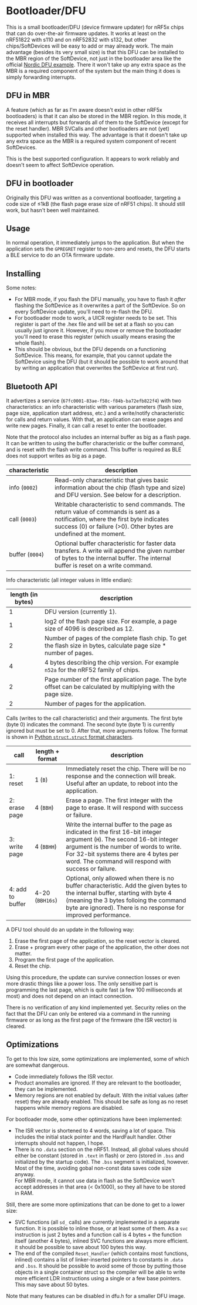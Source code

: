 # Bootloader/DFU

This is a small bootloader/DFU (device firmware updater) for nRF5x chips that
can do over-the-air firmware updates. It works at least on the nRF51822 with
s110 and on nRF52832 with s132, but other chips/SoftDevices will be easy to add
or may already work. The main advantage (besides its very small size) is that
this DFU can be installed to the MBR region of the SoftDevice, not just in the
bootloader area like the official [Nordic DFU example](https://infocenter.nordicsemi.com/index.jsp?topic=%2Fcom.nordic.infocenter.sdk5.v14.1.0%2Fexamples_bootloader.html&cp=4_0_0_4_4).
There it won't take up any extra space as the MBR is a required component of the
system but the main thing it does is simply forwarding interrupts.

## DFU in MBR

A feature (which as far as I'm aware doesn't exist in other nRF5x bootloaders)
is that it can also be stored in the MBR region. In this mode, it receives all
interrupts but forwards all of them to the SoftDevice (except for the reset
handler). MBR SVCalls and other bootloaders are not (yet) supported when
installed this way. The advantage is that it doesn't take up any extra space as
the MBR is a required system component of recent SoftDevices.

This is the best supported configuration. It appears to work reliably and
doesn't seem to affect SoftDevice operation.

## DFU in bootloader

Originally this DFU was written as a conventional bootloader, targeting a code
size of ≤1kB (the flash page erase size of nRF51 chips). It should still work,
but hasn't been well maintained.

## Usage

In normal operation, it immediately jumps to the application. But when the
application sets the `GPREGRET` register to non-zero and resets, the DFU starts
a BLE service to do an OTA firmware update.

## Installing

Some notes:

  * For MBR mode, if you flash the DFU manually, you have to flash it *after*
    flashing the SoftDevice as it overwrites a part of the SoftDevice. So on
    every SoftDevice update, you'll need to re-flash the DFU.
  * For bootloader mode to work, a UICR register needs to be set. This register
    is part of the .hex file and will be set at a flash so you can usually just
    ignore it. However, if you move or remove the bootloader you'll need to
    erase this register (which usually means erasing the whole flash).
  * This should be obvious, but the DFU depends on a functioning SoftDevice.
    This means, for example, that you cannot update the SoftDevice using the DFU
    (but it should be possible to work around that by writing an application
    that overwrites the SoftDevice at first run).

## Bluetooth API

It advertizes a service (`67fc0001-83ae-f58c-f84b-ba72efb822f4`) with two
characteristics: an info characteristic with various parameters (flash size,
page size, application start address, etc.) and a write/notify characteristic
for calls and return values. With that, an application can erase pages and write
new pages. Finally, it can call a reset to enter the bootloader.

Note that the protocol also includes an internal buffer as big as a flash page.
It can be written to using the buffer characteristic or the buffer command, and
is reset with the flash write command. This buffer is required as BLE does not
support writes as big as a page.

| characteristic  | description |
| --------------- | ----------- |
| info (`0002`)   | Read-only characteristic that gives basic information about the chip (flash type and size) and DFU version. See below for a description.
| call (`0003`)   | Writable characteristic to send commands. The return value of commands is sent as a notification, where the first byte indicates success (0) or failure (>0). Other bytes are undefined at the moment.
| buffer (`0004`) | Optional buffer characteristic for faster data transfers. A write will append the given number of bytes to the internal buffer. The internal buffer is reset on a write command.

Info characteristic (all integer values in little endian):

| length (in bytes) | description |
| ----------------- | ----------- |
| 1                 | DFU version (currently 1).
| 1                 | log2 of the flash page size. For example, a page size of 4096 is described as 12.
| 2                 | Number of pages of the complete flash chip. To get the flash size in bytes, calculate page size * number of pages.
| 4                 | 4 bytes describing the chip version. For example `n52a` for the nRF52 family of chips.
| 2                 | Page number of the first application page. The byte offset can be calculated by multiplying with the page size.
| 2                 | Number of pages for the application.

Calls (writes to the call characteristic) and their arguments. The first byte
(byte 0) indicates the command. The second byte (byte 1) is currently ignored
but must be set to 0. After that, more arguments follow. The format is shown in
[Python `struct.struct` format characters](https://docs.python.org/3/library/struct.html#format-characters).

| call             | length + format | description |
| ---------------- | --------------- | ----------- |
| 1: reset         | 1 (`B`)         | Immediately reset the chip. There will be no response and the connection will break. Useful after an update, to reboot into the application.
| 2: erase page    | 4 (`BBH`)       | Erase a page. The first  integer with the page to erase. It will respond with success or failure.
| 3: write page    | 4 (`BBHH`)      | Write the internal buffer to the page as indicated in the first 16-bit integer argument (`H`). The second 16-bit integer argument is the number of words to write. For 32-bit systems there are 4 bytes per word. The command will respond with success or failure.
| 4: add to buffer | 4-20 (`BBH16s`) | Optional, only allowed when there is no buffer characteristic. Add the given bytes to the internal buffer, starting with byte 4 (meaning the 3 bytes folloing the command byte are ignored). There is no response for improved performance.

A DFU tool should do an update in the following way:

 1. Erase the first page of the application, so the reset vector is cleared.
 2. Erase + program every other page of the application, the other does not
    matter.
 3. Program the first page of the application.
 4. Reset the chip.

Using this procedure, the update can survive connection losses or even more
drastic things like a power loss. The only sensitive part is programming the
last page, which is quite fast (a few 100 milliseconds at most) and does not
depend on an intact connection.

There is no verification of any kind implemented yet. Security relies on the
fact that the DFU can only be entered via a command in the running firmware or
as long as the first page of the firmware (the ISR vector) is cleared.

## Optimizations

To get to this low size, some optimizations are implemented, some of which
are somewhat dangerous.

  * Code immediately follows the ISR vector.
  * Product anomalies are ignored. If they are relevant to the bootloader, they
    can be implemented.
  * Memory regions are not enabled by default. With the initial values (after
    reset) they are already enabled. This should be safe as long as no reset
    happens while memory regions are disabled.

For bootloader mode, some other optimizations have been implemented:

  * The ISR vector is shortened to 4 words, saving a lot of space. This includes
    the initial stack pointer and the HardFault handler. Other interrupts should
    not happen, I hope.
  * There is no `.data` section on the nRF51. Instead, all global values should
    either be constant (stored in `.text` in flash) or zero (stored in `.bss`
    and initialized by the startup code). The `.bss` segment is initialized,
    however. Most of the time, avoiding gobal non-const data saves code size
    anyway.  
    For MBR mode, it cannot use data in flash as the SoftDevice won't accept
    addresses in that area (< 0x1000), so they all have to be stored in RAM.

Still, there are some more optimizations that can be done to get to a lower
size:

  * SVC functions (all `sd_` calls) are currently implemented in a separate
    function. It is possible to inline those, or at least some of them. As a
    `svc` instruction is just 2 bytes and a function call is 4 bytes + the
    function itself (another 4 bytes), inlined SVC functions are always more
    efficient. it should be possible to save about 100 bytes this way.
  * The end of the compiled `Reset_Handler` (which contains most functions,
    inlined) contains a list of linker-inserted pointers to constants in `.data`
    and `.bss`. It should be possible to avoid some of those by putting those
    objects in a single container struct so the compiler will be able to write
    more efficient LDR instructions using a single or a few base pointers. This
    may save about 50 bytes.

Note that many features can be disabled in dfu.h for a smaller DFU image.

